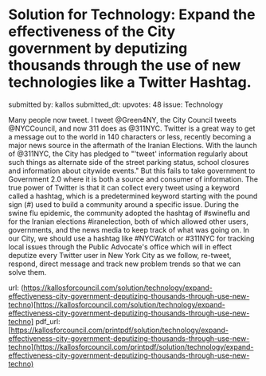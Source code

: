# Solution for Technology: Expand the effectiveness of the City government by deputizing thousands through the use of new technologies like a Twitter Hashtag. #

submitted by: kallos
submitted_dt: 
upvotes: 48
issue: Technology

Many people now tweet. I tweet @Green4NY, the City Council tweets @NYCCouncil, and now 311 does as @311NYC. Twitter is a great way to get a message out to the world in 140 characters or less, recently becoming a major news source in the aftermath of the Iranian Elections. With the launch of @311NYC, the City has pledged to "'tweet' information regularly about such things as alternate side of the street parking status, school closures and information about citywide events." But this fails to take government to Government 2.0 where it is both a source and consumer of information. The true power of Twitter is that it can collect every tweet using a keyword called a hashtag, which is a predetermined keyword starting with the pound sign (#) used to build a community around a specific issue. During the swine flu epidemic, the community adopted the hashtag of #swineflu and for the Iranian elections #iranelection, both of which allowed other users, governments, and the news media to keep track of what was going on. In our City, we should use a hashtag like #NYCWatch or #311NYC for tracking local issues through the Public Advocate's office which will in effect deputize every Twitter user in New York City as we follow, re-tweet, respond, direct message and track new problem trends so that we can solve them.

url: (https://kallosforcouncil.com/solution/technology/expand-effectiveness-city-government-deputizing-thousands-through-use-new-techno)[https://kallosforcouncil.com/solution/technology/expand-effectiveness-city-government-deputizing-thousands-through-use-new-techno]
pdf_url: [https://kallosforcouncil.com/printpdf/solution/technology/expand-effectiveness-city-government-deputizing-thousands-through-use-new-techno](https://kallosforcouncil.com/printpdf/solution/technology/expand-effectiveness-city-government-deputizing-thousands-through-use-new-techno)